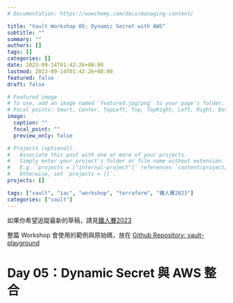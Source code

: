 ```yaml
---
# Documentation: https://wowchemy.com/docs/managing-content/

title: "Vault Workshop 05: Dynamic Secret with AWS"
subtitle: ""
summary: ""
authors: []
tags: []
categories: []
date: 2023-09-14T01:42:26+08:00
lastmod: 2023-09-14T01:42:26+08:00
featured: false
draft: false

# Featured image
# To use, add an image named `featured.jpg/png` to your page's folder.
# Focal points: Smart, Center, TopLeft, Top, TopRight, Left, Right, BottomLeft, Bottom, BottomRight.
image:
  caption: ""
  focal_point: ""
  preview_only: false

# Projects (optional).
#   Associate this post with one or more of your projects.
#   Simply enter your project's folder or file name without extension.
#   E.g. `projects = ["internal-project"]` references `content/project/deep-learning/index.md`.
#   Otherwise, set `projects = []`.
projects: []

tags: ["vault", "iac", "workshop", "terraform", "鐵人賽2023"]
categories: ["vault"]
---
```


如果你希望追蹤最新的草稿，請見[鐵人賽2023](https://chechia.net/zh-hant/tag/%E9%90%B5%E4%BA%BA%E8%B3%BD2023/)

整篇 Workshop 會使用的範例與原始碼，放在 [Github Repository: vault-playground](http://chechia.net/zh-hant/#projects)

# Day 05：Dynamic Secret 與 AWS 整合

